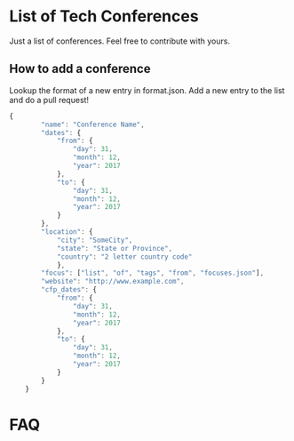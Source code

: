 # List of Tech Conferences

Just a list of conferences.  Feel free to contribute with yours.

## How to add a conference

Lookup the format of a new entry in format.json.  Add a new entry to the list and do a pull request!

```javascript
{
		"name": "Conference Name",
		"dates": {
			"from": {
				"day": 31,
				"month": 12,
				"year": 2017
			},
			"to": {
	 			"day": 31,
				"month": 12,
				"year": 2017
			}
		},
		"location": {
			"city": "SomeCity",
			"state": "State or Province",
			"country": "2 letter country code"
			},
		"focus": ["list", "of", "tags", "from", "focuses.json"],
		"website": "http://www.example.com",
		"cfp_dates": {
			"from": {
				"day": 31,
				"month": 12,
				"year": 2017
			},
			"to": {
	 			"day": 31,
				"month": 12,
				"year": 2017
			}
		}
	}
```

# FAQ

